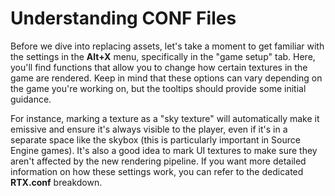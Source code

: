 # Understanding CONF Files

Before we dive into replacing assets, let's take a moment to get familiar with the settings in the **Alt+X** menu, specifically in the "game setup" tab. Here, you'll find functions that allow you to change how certain textures in the game are rendered. Keep in mind that these options can vary depending on the game you're working on, but the tooltips should provide some initial guidance.

For instance, marking a texture as a "sky texture" will automatically make it emissive and ensure it's always visible to the player, even if it's in a separate space like the skybox (this is particularly important in Source Engine games). It's also a good idea to mark UI textures to make sure they aren't affected by the new rendering pipeline. If you want more detailed information on how these settings work, you can refer to the dedicated **RTX.conf** breakdown.